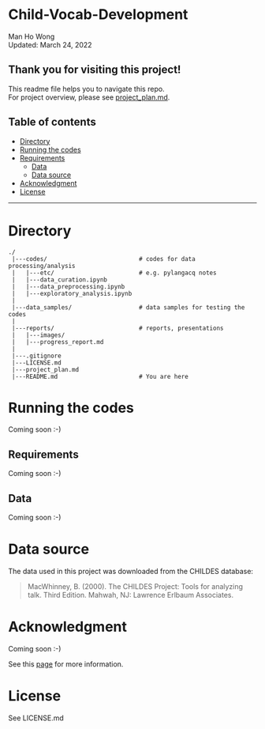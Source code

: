 # Child-Vocab-Development

Man Ho Wong  
Updated: March 24, 2022

## Thank you for visiting this project!

This readme file helps you to navigate this repo.  
For project overview, please see [project_plan.md](https://github.com/Data-Science-for-Linguists-2022/Child-Vocab-Development/blob/main/project_plan.md).

## Table of contents
- [Directory](#directory)
- [Running the codes](#running-the-codes)
- [Requirements](#requirements)
  - [Data](#data)
  - [Data source](#data-source)
- [Acknowledgment](#acknowledgment)
- [License](#license)

---

# Directory

```
./
 |---codes/                          # codes for data processing/analysis
 |   |---etc/                        # e.g. pylangacq notes
 |   |---data_curation.ipynb
 |   |---data_preprocessing.ipynb
 |   |---exploratory_analysis.ipynb
 |          
 |---data_samples/                   # data samples for testing the codes
 |
 |---reports/                        # reports, presentations
 |   |---images/
 |   |---progress_report.md
 |
 |---.gitignore
 |---LICENSE.md
 |---project_plan.md
 |---README.md                       # You are here
```

# Running the codes
Coming soon :-)

## Requirements
Coming soon :-)

## Data
Coming soon :-)

# Data source
The data used in this project was downloaded from the CHILDES database:  
> MacWhinney, B. (2000). The CHILDES Project: Tools for analyzing talk. Third Edition. Mahwah, NJ: Lawrence Erlbaum Associates.

# Acknowledgment
Coming soon :-)

See this [page](https://talkbank.org/share/citation.html) for more information.

# License
See LICENSE.md